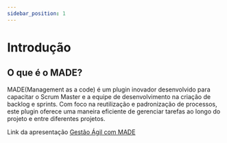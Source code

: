 ```yaml
---
sidebar_position: 1
---
```


# Introdução

## O que é o MADE?

MADE(Management as a code) é um plugin inovador desenvolvido para capacitar o Scrum Master e a equipe de desenvolvimento na criação de backlog e sprints. Com foco na reutilização e padronização de processos, este plugin oferece uma maneira eficiente de gerenciar tarefas ao longo do projeto e entre diferentes projetos.

Link da apresentação [Gestão Ágil com MADE](https://gamma.app/docs/Gestao-Agil-com-MADE-qk5ice06rg23722)